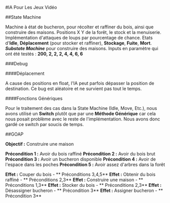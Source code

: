 #IA Pour Les Jeux Vidéo

##State Machine

Machine à état de bucheron, pour récolter et raffiner du bois, ainsi que construire des maisons.
Positions X Y de la forêt, le stock et la menuiserie.
Implémentation d'attaques de loups par pourcentage de chance.
Etats d'**Idle**, **Déplacement** (pour stocker et raffiner), **Stockage**, **Fuite**, **Mort**.
**_Substate Machine_** pour construire des maisons.
Inputs en paramètre qui ont été testés : **200, 2, 2, 2, 4, 4, 6, 6**

###Debug 

####Déplacement

A cause des positions en float, l'IA peut parfois dépasser la position de destination.
Ce bug est aléatoire et ne survient pas tout le temps.

####Fonctions Génériques

Pour le traitement des cas dans la State Machine (Idle, Move, Etc.), nous avons utilisé un **Switch**
plutôt que par une **Méthode Générique** car cela nous posait problème avec le reste de l'implémentation.
Nous avons donc gardé ce switch par soucis de temps.

##GOAP

**Objectif :** Construire une maison

**Précondition 1 :** Avoir du bois raffiné
**Précondition 2 :** Avoir du bois brut
**Précondition 3 :** Avoir un bucheron disponible
**Précondition 4 :** Avoir de l'espace dans les poches
**Précondition 5 :** Avoir assez d'arbres dans la forêt

**Effet :** Couper du bois - ** Préconditions 3,4,5**
**Effet :** Obtenir du bois raffiné - ** Préconditions 2,3**
**Effet :** Construire une maison - ** Préconditions 1,3**
**Effet :** Stocker du bois - ** Préconditions 2,3**
**Effet :** Désassigner bucheron - ** Précondition 3**
**Effet :** Assigner bucheron - ** Précondition 3**